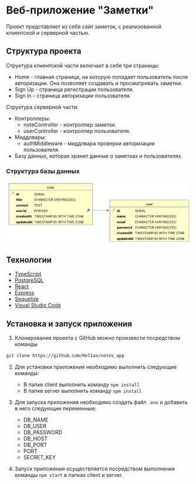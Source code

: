# Веб-приложение "Заметки"

Проект представляет из себя сайт заметок, с реализованной клиентской и серверной частью.

## Структура проекта

Структура клиентской части включает в себя три страницы:
- Home - главная страница, на которую попадает пользователь после авторизации. Она позволяет создавать и просматривать заметки.
- Sign Up - страница регистрации пользователя.
- Sign In - страница авторизации пользователя.

Структура серверной части:
- Контроллеры:
    - noteController - контроллер заметок.
    - userController - контроллер пользователя.
- Миддлвары:
    - authMiddleware - миддлвара проверки авторизации пользователя.
- Базу данных, которая хранит данные о заметках и пользователях.

### Структура базы данных

![DB structure](./img/DB_structure.png)

## Технологии

- [TypeScript](https://www.typescriptlang.org)
- [PostgreSQL](https://www.postgresql.org)
- [React](https://reactjs.org)
- [Express](https://expressjs.com)
- [Sequelize](https://sequelize.org)
- [Visual Studio Code](https://code.visualstudio.com)

## Установка и запуск приложения

1. Клонирование проекта с GitHub можно произвести посредством команды 
```bash
git clone https://github.com/Hel1ax/notes_app
```
2. Для установки приложения необходимо выполнить следующие команды:

    - В папке client выполнить команду `npm install`
    - В папке server выполнить команду `npm install`

3. Для запуска приложения необходимо создать файл `.env` и добавить в него следующие переменные:
    - DB_NAME
    - DB_USER
    - DB_PASSWORD
    - DB_HOST
    - DB_PORT
    - PORT
    - SECRET_KEY

4. Запуск приложения осуществляется посредством выполнения команды `npm start` в папках client и server.